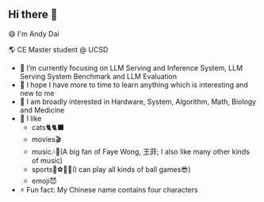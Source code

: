 ## Hi there 👋
😄 I'm Andy Dai

🌎 CE Master student @ UCSD

- 🔭 I’m currently focusing on LLM Serving and Inference System, LLM Serving System Benchmark and LLM Evaluation
- 🌱 I hope I have more to time to learn anything which is interesting and new to me 
- 🤔 I am broadly interested in Hardware, System, Algorithm, Math, Biology and Medicine
- 🤗 I like
    - cats🐈🐈‍⬛
    - movies🎬
    - music🎶🎸(A big fan of Faye Wong, 王菲; I also like many other kinds of music)
    - sports🏀⚽🎾🏸(I can play all kinds of ball games😎)
    - emoji😈
- ⚡ Fun fact: My Chinese name contains four characters